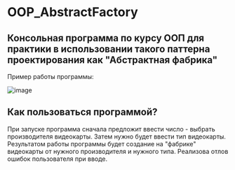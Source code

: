 # OOP_AbstractFactory

## Консольная программа по курсу ООП для практики в использовании такого паттерна проектирования как "Абстрактная фабрика"

Пример работы программы:


![image](https://user-images.githubusercontent.com/55971950/146993882-d09f01a9-79d3-4f72-ba42-38bbda16c94b.png)


## Как пользоваться программой?
При запуске программа сначала предложит ввести число - выбрать производителя видеокарты. Затем нужно будет ввести тип видеокарты. Результатом работы программы будет создание на "фабрике" видеокарты от нужного производителя и нужного типа.
Реализова отлов ошибок пользователя при вводе.
